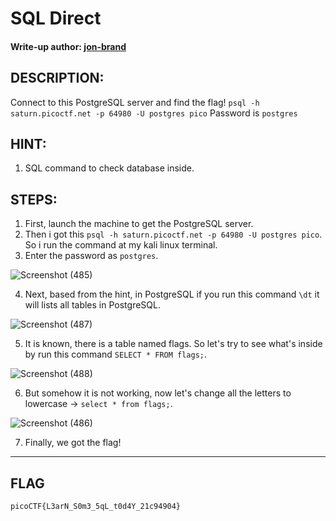# SQL Direct
#### Write-up author: [jon-brand](https://github.com/jon-brandy)
## DESCRIPTION:
Connect to this PostgreSQL server and find the flag!
`psql -h saturn.picoctf.net -p 64980 -U postgres pico`
Password is `postgres`
## HINT:
1. SQL command to check database inside.
## STEPS:
1. First, launch the machine to get the PostgreSQL server.
2. Then i got this `psql -h saturn.picoctf.net -p 64980 -U postgres pico`. So i run the command at my kali linux terminal.
3. Enter the password as `postgres`.

![Screenshot (485)](https://user-images.githubusercontent.com/70703371/175775465-af4ae2e0-090f-468b-a161-020f376488e0.png)

4. Next, based from the hint, in PostgreSQL if you run this command `\dt` it will lists all tables in PostgreSQL.

![Screenshot (487)](https://user-images.githubusercontent.com/70703371/175775594-7b5fd1e8-2211-48b3-9b0c-94b50170fcdf.png)

5. It is known, there is a table named flags. So let's try to see what's inside by run this command `SELECT * FROM flags;`.

![Screenshot (488)](https://user-images.githubusercontent.com/70703371/175775672-7fae58d9-67c5-43df-904e-0dac2a6dd752.png)

6. But somehow it is not working, now let's change all the letters to lowercase -> `select * from flags;`.

![Screenshot (486)](https://user-images.githubusercontent.com/70703371/175775776-fef204c4-825c-495d-b9ec-3c18a6d07949.png)

7. Finally, we got the flag!

---

## FLAG

```
picoCTF{L3arN_S0m3_5qL_t0d4Y_21c94904}
```
